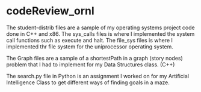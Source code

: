 # codeReview_ornl

The student-distrib files are a sample of my operating systems project code done in C++ and x86. The sys_calls files is where I implemented the system call functions such as execute and halt. The file_sys files is where I implemented thr file system for the uniprocessor operating system. 

The Graph files are a sample of a shortestPath in a graph (story nodes) problem that I had to implement for my Data Structures class. (C++)

The search.py file in Python is an assignment I worked on for my Artificial Intelligence Class to get different ways of finding goals in a maze.

